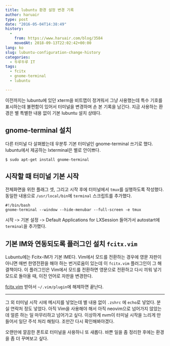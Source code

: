 ```yaml
---
title: lubuntu 환경 설정 변경 기록
author: haruair
type: post
date: "2016-05-04T14:38:49"
history:
  - 
    from: https://www.haruair.com/blog/3584
    movedAt: 2018-09-13T22:02:42+00:00
lang: ko
slug: lubuntu-configuration-change-history
categories:
  - 두루두루 IT
tags:
  - fcitx
  - gnome-terminal
  - lubuntu

---
```

이전까지는 lubuntu에 있던 xterm을 비트맵이 정겨워서 그냥 사용했는데 특수 기호를 표시하는데 불편함이 있어서 터미널을 변경하며 손 본 기록을 남긴다. 지금 사용하는 환경은 별 특별한 내용 없이 기본 lubuntu 설치 상태다.

## gnome-terminal 설치

다른 터미널 다 살펴봤는데 우분투 기본 터미널인 gnome-terminal 쓰기로 했다. lubuntu에서 제공하는 lxterminal은 별로 안이쁘다.

    $ sudo apt-get install gnome-terminal
    

## 시작할 때 터미널 기본 시작

전체화면을 위한 플래그 셋, 그리고 시작 후에 터미널에서 `tmux`를 실행하도록 작성했다. 동일한 내용으로 `/usr/local/bin`에 `terminal` 스크립트를 추가했다.

    #!/bin/bash
    gnome-terminal --window --hide-menubar --full-screen -e tmux
    

시작 -> 기본 설정 -> Default Applications for LXSession 들어가서 autostart에 `terminal`을 추가했다.

## 기본 IM와 연동되도록 플러그인 설치 `fcitx.vim`

Lubuntu에는 Fcitx-IM가 기본 IME다. Vim에서 모드를 전환하는 경우에 영문 자판이 아니면 매번 한영전환을 해야 하는 번거로움이 있는데 이 `fcitx.vim` 플러그인이 그 해결책이다. 이 플러그인은 Vim에서 모드를 전환하면 영문으로 전환하고 다시 끼워 넣기 모드로 돌아올 때, 이전 언어로 자판을 변경한다.

[fcitx.vim][1] 받아서 `~/.vim/plugin`에 해제하면 끝난다.

* * *

그 외 터미널 시작 시에 메시지를 넣었는데 별 내용 없이 `.zshrc` 에 `echo`로 넣었다. 분실 연락처 정도 넣었다. 아직 Vim을 사용해야 해서 아직 neovim으로 넘어가지 않았는데 얼른 하는 일 마무리하고 넘어가고 싶다. 이상하게 nvm이 터미널 시작을 느리게 만들어서 일단 주석 처리 해뒀다. 조만간 다시 확인해봐야겠다.

오랜만에 깔끔한 폰트로 터미널을 사용하니 또 새롭다. 바쁜 일을 좀 정리한 후에는 환경을 좀 더 꾸며보고 싶다.

 [1]: http://www.vim.org/scripts/script.php?script_id=3764